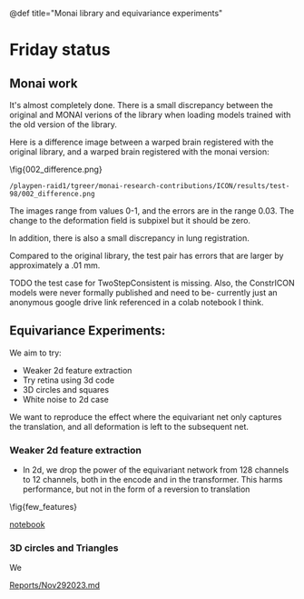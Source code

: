 @def title="Monai library and equivariance experiments"


Friday status
=============


Monai work
----------

It's almost completely done. There is a small discrepancy between the original and MONAI verions of the library when loading models trained with the old version of the library.

Here is a difference image between a warped brain registered with the original library, and a warped brain registered with the monai version:

\fig{002_difference.png}

```
/playpen-raid1/tgreer/monai-research-contributions/ICON/results/test-98/002_difference.png
```

The images range from values 0-1, and the errors are in the range 0.03. The change to the deformation field is subpixel but it should be zero.

In addition, there is also a small discrepancy in lung registration. 

Compared to the original library, the test pair has errors that are larger by approximately a .01 mm. 

TODO the test case for TwoStepConsistent is missing. Also, the ConstrICON models were never formally published and need to be- currently just an anonymous google drive link referenced in a colab notebook I think.


Equivariance Experiments:
------------------------

We aim to try:

 - Weaker 2d feature extraction
 - Try retina using 3d code
 - 3D circles and squares
 - White noise to 2d case

We want to reproduce the effect where the equivariant net only captures the translation, and all deformation is left to the subsequent net.


### Weaker 2d feature extraction

 - In 2d, we drop the power of the equivariant network from 128 channels to 12 channels, both in the encode and in the transformer. This harms performance, but not in the form of a reversion to translation

\fig{few_features}

[notebook](/assets/Reports/Jan152024/code/2nd-layer-gradicon-scale-fewfeatures.html)


### 3D circles and Triangles

We 












[Reports/Nov292023.md](/Reports/Nov292023/)
